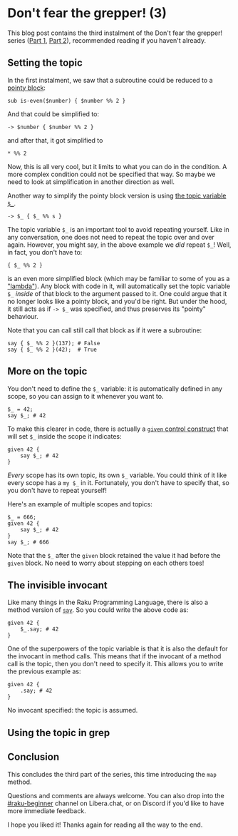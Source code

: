 # Don't fear the grepper! (3)

This blog post contains the third instalment of the Don't fear the grepper! series ([Part 1](https://dev.to/lizmat/dont-fear-the-grepper-1-1k3e), [Part 2](https://dev.to/lizmat/dont-fear-the-grepper-2-4ki5)), recommended reading if you haven't already.

## Setting the topic

In the first instalment, we saw that a subroutine could be reduced to a [pointy block](https://docs.raku.org/language/functions#index-entry-pointy_blocks):
```
sub is-even($number) { $number %% 2 }
```
And that could be simplified to:
```
-> $number { $number %% 2 }
```
and after that, it got simplified to
```
* %% 2
```
Now, this is all very cool, but it limits to what you can do in the condition.  A more complex condition could not be specified that way.  So maybe we need to look at simplification in another direction as well.

Another way to simplify the pointy block version is using [the topic variable `$_`](https://docs.raku.org/language/variables#index-entry-topic_variable).
```
-> $_ { $_ %% s }
```
The topic variable `$_` is an important tool to avoid repeating yourself.  Like in any conversation, one does not need to repeat the topic over and over again.  However, you might say, in the above example we *did* repeat `$_`!  Well, in fact, you don't have to:
```
{ $_ %% 2 }
```
is an even more simplified block (which may be familiar to some of you as a ["lambda"](https://en.wikipedia.org/wiki/Anonymous_function)).  Any block with code in it, will automatically set the topic variable `$_` *inside* of that block to the argument passed to it.  One could argue that it no longer looks like a pointy block, and you'd be right.  But under the hood, it still acts as if `-> $_` was specified, and thus preserves its "pointy" behaviour.

Note that you can call still call that block as if it were a subroutine:
```
say { $_ %% 2 }(137); # False
say { $_ %% 2 }(42);  # True
```

## More on the topic

You don't need to define the `$_` variable: it is automatically defined in any scope, so you can assign to it whenever you want to.
```
$_ = 42;
say $_; # 42
```

To make this clearer in code, there is actually a [`given` control construct](https://docs.raku.org/syntax/given) that will set `$_` inside the scope it indicates:
```
given 42 {
    say $_; # 42
}
```
*Every* scope has its own topic, its own `$_` variable.  You could think of it like every scope has a `my $_` in it.  Fortunately, you don't have to specify that, so you don't have to repeat yourself!

Here's an example of multiple scopes and topics:
```
$_ = 666;
given 42 {
    say $_; # 42
}
say $_; # 666
```
Note that the `$_` after the `given` block retained the value it had before the `given` block.  No need to worry about stepping on each others toes!

## The invisible invocant

Like many things in the Raku Programming Language, there is also a method version of [`say`](https://docs.raku.org/routine/say#(Mu)_method_say).  So you could write the above code as:
```
given 42 {
    $_.say; # 42
}
```
One of the superpowers of the topic variable is that it is also the default for the invocant in method calls.  This means that if the invocant of a method call is the topic, then you don't need to specify it.  This allows you to write the previous example as:
```
given 42 {
    .say; # 42
}
```
No invocant specified: the topic is assumed.

## Using the topic in grep



## Conclusion
This concludes the third part of the series, this time introducing the `map` method.

Questions and comments are always welcome.  You can also drop into the [#raku-beginner](https://web.libera.chat/?channel=#raku-beginner) channel on Libera.chat, or on Discord if you'd like to have more immediate feedback.

I hope you liked it! Thanks again for reading all the way to the end.
